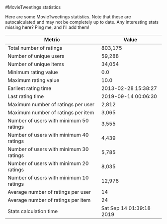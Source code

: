 #MovieTweetings statistics

Here are some MovieTweetings statistics. Note that these are autocalculated and may not be completely up to date. Any interesting stats missing here? Ping me, and I'll add them!

Metric | Value
--- | ---
Total number of ratings                 | 803,175
Number of unique users                  | 59,288
Number of unique items                  | 34,054
Minimum rating value                    | 0.0
Maximum rating value                    | 10.0
Earliest rating time                    | 2013-02-28 15:38:27
Last rating time                        | 2019-09-14 00:06:30
Maximum number of ratings per user      | 2,812
Maximum number of ratings per item      | 3,065
Number of users with minimum 50 ratings | 3,555
Number of users with minimum 40 ratings | 4,439
Number of users with minimum 30 ratings | 5,785
Number of users with minimum 20 ratings | 8,035
Number of users with minimum 10 ratings | 12,978
Average number of ratings per user      | 14
Average number of ratings per item      | 24
Stats calculation time                  | Sat Sep 14 01:39:18 2019

